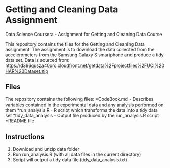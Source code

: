 # Getting and Cleaning Data Assignment
Data Science Coursera - Assignment for Getting and Cleaning Data Course

This repository contains the files for the Getting and Cleaning Data assignment. 
The assignment is to download the data collected from the accelerometers from the Samsung Galaxy S smartphone and produce a tidy data set. 
Data is sourced from: https://d396qusza40orc.cloudfront.net/getdata%2Fprojectfiles%2FUCI%20HAR%20Dataset.zip

## Files 

The repository contains the following files:
*CodeBook.md - Describes variables contained in the experimental data and any analysis performed on them
*run_analysis.R - R script which transforms the data into a tidy data set
*tidy_data_analysis - Output file produced by the run_analysis.R script
*README file 

## Instructions

1. Download and unzip data folder
2. Run run_analysis.R (with all data files in the current directory)
3. Script will output a tidy data file (tidy_data_analysis.txt)
